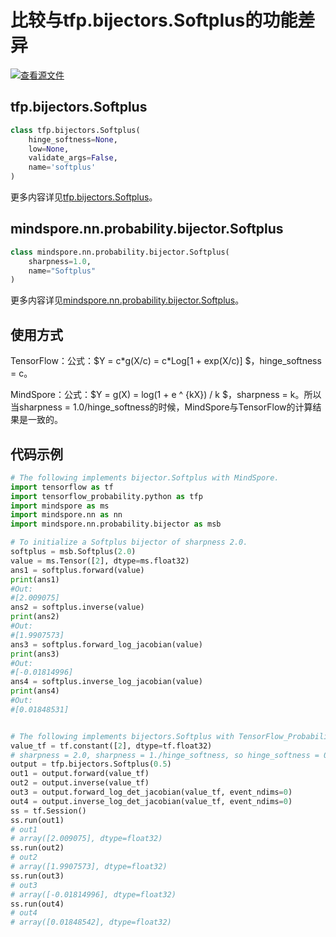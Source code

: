 # 比较与tfp.bijectors.Softplus的功能差异

[![查看源文件](https://mindspore-website.obs.cn-north-4.myhuaweicloud.com/website-images/r2.0/resource/_static/logo_source.png)](https://gitee.com/mindspore/docs/blob/r2.0/docs/mindspore/source_zh_cn/note/api_mapping/tensorflow_probability_diff/BijectorSoftplus.md)

## tfp.bijectors.Softplus

```python
class tfp.bijectors.Softplus(
    hinge_softness=None,
    low=None,
    validate_args=False,
    name='softplus'
)
```

更多内容详见[tfp.bijectors.Softplus](https://www.tensorflow.org/probability/api_docs/python/tfp/bijectors/Softplus)。

## mindspore.nn.probability.bijector.Softplus

```python
class mindspore.nn.probability.bijector.Softplus(
    sharpness=1.0,
    name="Softplus"
)
```

更多内容详见[mindspore.nn.probability.bijector.Softplus](https://www.mindspore.cn/docs/zh-CN/r2.0/api_python/nn_probability/mindspore.nn.probability.bijector.Softplus.html)。

## 使用方式

TensorFlow：公式：$Y = c\*g(X/c) = c\*Log[1 + exp(X/c)] $，hinge_softness = c。

MindSpore：公式：$Y = g(X) = log(1 + e ^ {kX}) / k $，sharpness = k。所以当sharpness = 1.0/hinge_softness的时候，MindSpore与TensorFlow的计算结果是一致的。

## 代码示例

```python
# The following implements bijector.Softplus with MindSpore.
import tensorflow as tf
import tensorflow_probability.python as tfp
import mindspore as ms
import mindspore.nn as nn
import mindspore.nn.probability.bijector as msb

# To initialize a Softplus bijector of sharpness 2.0.
softplus = msb.Softplus(2.0)
value = ms.Tensor([2], dtype=ms.float32)
ans1 = softplus.forward(value)
print(ans1)
#Out:
#[2.009075]
ans2 = softplus.inverse(value)
print(ans2)
#Out:
#[1.9907573]
ans3 = softplus.forward_log_jacobian(value)
print(ans3)
#Out:
#[-0.01814996]
ans4 = softplus.inverse_log_jacobian(value)
print(ans4)
#Out:
#[0.01848531]


# The following implements bijectors.Softplus with TensorFlow_Probability.
value_tf = tf.constant([2], dtype=tf.float32)
# sharpness = 2.0, sharpness = 1./hinge_softness, so hinge_softness = 0.5
output = tfp.bijectors.Softplus(0.5)
out1 = output.forward(value_tf)
out2 = output.inverse(value_tf)
out3 = output.forward_log_det_jacobian(value_tf, event_ndims=0)
out4 = output.inverse_log_det_jacobian(value_tf, event_ndims=0)
ss = tf.Session()
ss.run(out1)
# out1
# array([2.009075], dtype=float32)
ss.run(out2)
# out2
# array([1.9907573], dtype=float32)
ss.run(out3)
# out3
# array([-0.01814996], dtype=float32)
ss.run(out4)
# out4
# array([0.01848542], dtype=float32)
```

